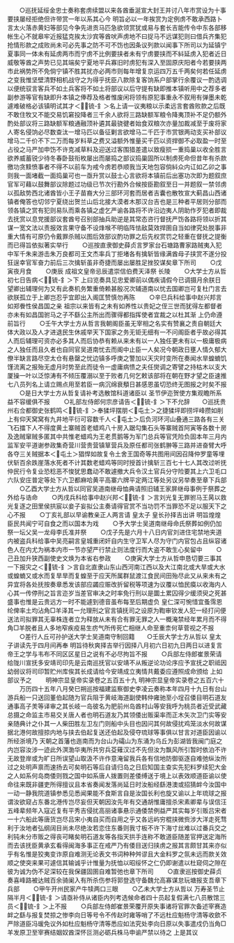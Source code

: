 <!-- { "loadSidebar": true } -->
　　○巡抚延绥金忠士奏称套虏续盟以来各酋垂涎宣大封王并讨八年市赏设为十事要挟屡经拒绝但许带赏一年以系其心今  明旨必以一年挨赏为定例虏不敢承西路卜言太火落赤黄妇等部见今争先进贡马匹急欲领赏犹或易与套长吉能传令中东各部移帐生心不就皋牢近报猛克挨太沙宾等酋吠声虏地不曰捉马不远谋犯则曰借兵齐集犯抢情形款之成败尚未可必先事之防不可不饬也因条议列款以闻事下所司以为延镇宁夏事同一体未有延虏两市而宁虏不比例要挟者未有宁虏要挟而不紏延虏入犯者近日威敬等酋之声势已见其端矣宁夏地平兵寡旧时虏犯有深入至固原庆阳者今若要挟两市此祸势所不免倘宁镇不胜其扰亦必两市则每年增复京运四万五千两矣何若任延虏之变我惟坚壁清野相机战守之为得乎抚臣八款除复客饷系户部掌行余覆议一酌选调以便统驭言客兵不如土兵客将不如土将部议以后守提有缺即推本镇听用中之荐多者副参游等官有缺即升本镇之俸荐及格者惟废闲将领有原犯事重永不叙用有弹墨未乾遽难破格必该镇明试其才＜锍-釒＞名上请一议夷粮以示柔远言套酋败款之后既不敢住牧又不能交易饥窘投降者三千余人欲将三路缺额军粮令降夷顶补不足仍额外酌处部议将三路缺额军粮通融顶补遴其最骁徤者始食双粮次亦量加裁减至于废将家人寄名侵饷必尽数查汰一增马匹以备征剿言欲增马二千匹于市赏银两动支买补部议增马二千价不下二万而每岁料草之费又溢额外惟量买千匹以资捍御不必取盈一时至占役之马严加申饬不许克减草料及迎送过客围猎差遣以致瘦损一重捣巢以收全胜言欲养威蓄锐少待冬春卧鼓衔枚屡出而屡捣之部议捣巢固所以制虏死命但昔年有杀款徼功贪黩愤事者不得不以前车为戒今虏若恭顺我当天地包容倘紏众内讧如乙卯之事则我一面堵截一面捣巢可也一亟升赏以鼓士心言欲将本镇前后出塞功次即为题叙庶官军可藉以鼓舞部议除题过功级已节次行勘外合候按臣勘叙至日一并题叙一禁邻虏以孤敌势西北诸酋皆小王子苗裔大分三部环河套而居者吉囊也散牧宣大蓟昌山西诸镇者俺答也切邻宁夏绕出贺兰山后北接大漠者木那汉台吉也是三种者平居则分部而领各镇之赏有犯则易队而乘各镇之虚乞严谕各路将不许沿边夷人阴助作歹犯者即裁去抚赏以息党援部议套酋号召别部抽兵助逆是其常态咨行督抚严饬各路将领以折其谋一宽文法以责报效言果守备不设烽堠不明临阵怯敌莫效捍圉自当如律究处脱事非重大情有可原仍令戴罪杀贼以图后效部议酌功罪之后先权赏罚之轻重在督抚之提衡而已得旨依拟著实举行
　　○巡按直隶御史薛贞言罗家台石塘路曹家路贼夷入犯中军千朱来游击朱万良都司王文杰率兵丁拒堵各有擒斩皆缘满酋母子挟赏不遂分投狂逞幸官军奋力前后三次擒斩虽非奇捷而屡出屡胜足挫狡谋矣章下所司
　　○戊寅夜月食
　　○庚辰  成祖文皇帝忌辰遣崇信伯费天泽祭  长陵
　　○大学士方从哲初七日告病＜锍-釒＞下  上曰览奏具见忠爱卿前以偶疾请假今已调摄月余朕日望卿出辅理何为又有此奏机务繁重倚赖甚殷况次辅道南以忧去国卿岂可复杜门言去欲朕孤立于上卿岂忍乎宜即出入阁匡赞慎勿再陈
　　○辛巳兵科给事中赵兴邦言如郑餋性侯昌国之亲  祖宗以来皆有之未有如养性以贵妃之侄三世而犹得左都督者亦未有如昌国驸马之子不繇公主所出而骤得都指挥使者宜裁之以杜其渐  上仍命遵前旨行
　　○壬午大学士方从哲言我朝阁臣虽无宰相之名实有赞襄之责自朝廷大体大政以及人才进退民生休戚举天下国家之务无钜无细有一不问阁臣者乎故必得其人而后辅理可资亦必多其人而后协恭有赖从来未有以一人独任更未有以一极庸极病之人独任而且久者也自同官吴道南忧去而阁中止臣一人矣况今朝政日壅人情久郁大僚半缺言路尽空太仓有悬罄之忧边镇多呼庚之警加以天灾时变所在奏闻水旱蝗蝻饥馑流离之报殆无虚月时势至此而徒令一虚庸病愦之夫任爕调之寄譬之持枯木以支大厦操一叶以泛惊涛有不倾压覆溺以至于败者几何乞敕该部将在朝在野才望之臣速推七八员列名上请立赐点用至若臣一病沉绵衰頺日甚感恩虽切恐终无图报之时矣不报
　　○是日大学士方从哲复请补考选散馆科道诸臣以  圣节伊迩贺使方集观瞻所系益不容缓俱不报
　　○礼部左侍郎何宗彦请告＜锍-釒＞下不允辞　　○巡抚贵州右佥都御史张鹤鸣＜锍-釒＞奉猱坪摆朋＜屯土＞之捷猱坪即捞坪峰攒如削上有仰天窝窝有九井地平衍可容数千人＜屯土＞后负河环河山叠通三路各有三关飞石擂下人不得度黄土寨贼首老蜡鸡八十房入踞勾集石头等寨贼首阿寅等各数十房及逸贼窜贼多匿其中共惟老蜡鸡为王老贯鹅等为军门总兵等官凭险负固本年三月内监军安平道谢参政集奇营川营贵营镇筸营兵及原任都司张鹤翀等三路并进奋臂大呼各夺三关贼据本＜屯土＞猖悍如故复令土舍王国奇等共图用间因召降仲罗童等埋伏斩百余跌崖落水死者不计其数老蜡鸡等同时授首计擒斩三百七十七人其改过听抚仲民行令复业恐稔恶不悛犹思蠢动不敢遽撤大兵令汉土官兵分守险要其上六卫毛口六队安庄普定等处下六卫都麻哈黄平高寨六牌平定两江等处另议另举奏至章下兵部
　　○乙酉大学士方从哲以同官吴道南继母恤典请照旧辅王家屏继母事例于祭葬之外给与诰命
　　○丙戌兵科给事中赵兴邦＜锍-釒＞言刘光复无罪驸马王昺以救光复逐之田里侯拱宸以妾子妄拟公主奏请得官赏不当功罚不当罪恐不足以服天下之心不报
　　○丁亥礼部以早谕教亲正人两言请  皇太子  皇长孙择吉出讲  明旨煌煌臣民共闻宁可自食之而以国本为戏
　　○予大学士吴道南继母命氏祭葬如例仍加祭一坛父吴一龙母李氏准并祭
　　○戊子先是六月十八日内官刘进住宅禁地夹道内被盗兵科给事中吴亮嗣言皇城重闭奸自内生守卫军人尽为守门内官包占且纵容诸色人在内尤为祸本内市一节亦望严行禁止则法度行而大盗不敢生心矣留中
　　○己丑加升狭西副使史文焕为本省右参政
　　○庚寅大学士方从哲申恳切要三事其一下报灾之＜锍-釒＞言自北直隶山东山西河南江西以及大江南北或大旱或大水或蝗蝻又或水而复旱旱而复蝗至于应天所属群鼠渡江食民间田殆尽此又从来未有之异宜将各处抚按奏章悉发该部应蠲应赈改折留税等项速为议覆以恤民瘼以收海内人心其一传停刑之旨言迩岁当差官审决之时率免行刑以是圜土累囚得少缓须臾之死甚盛事也惟是云贵远方一时不能遽到德音虽布每至后期虚负  皇仁深可惋惜宜蚤霈恩纶俾率土均沾角□羊泽其一允理刑之官言镇抚司之设原为鞫审钦发人犯一经打问便送法司拟罪其无辜株连者立为释放从未有合有罪无罪之人一概淹禁经年累月而不得角□羊脱者且人多地窄疾疫易生疠气所传死亡相继人命至重柰何草菅视之不报
　　○差行人丘可孙护送大学士吴道南守制回籍　　○壬辰大学士方从哲以  皇太子讲读先于四月间再奉  明旨待秋爽择吉举行因择八月初六日初九日两日以进复言帝王之学与韦布不同区区星日之说有不必尽拘旨不报
　　○兵部左侍郎崔景荣请给陇川宣抚多安靖司印先是云南巡抚官以安靖不从叛逆论功论序应予宣抚之职祗因幼弱议将司印暂贮州库俟其长成请给今安靖成立夷情共戴委应遵照成命颁给  上如部议予之
　　明神宗显皇帝实录卷之五百五十九
明神宗显皇帝实录卷之五百六十
　　万历四十五年八月癸巳朔巡按福建监察御史李凌云奏称本年四月十九日有台山游兵船一只送回董伯起随为官兵阻于黄岐海道副使韩仲雍驰至小埕召倭目明石道友通事高子羙等译审之其长岐一岛彼名为肥前州岛酋村山等安我呼为桃员者近受武藏总摄之命监主市易交关唐人者也明石道友乃其领倭出贩渠率而正木矢次卫门实等安亲随典计之仆其一人柴田胜左卫左门则船中头目也因问其何故侵扰鸡笼淡水何故谋据北港何故擅掠内地与挟去伯起复送还伯起及侵夺琉球等事俱以甘言对道臣因谕以所经浙境乃  天朝之首藩也迤南而为台山为礵山为东涌为乌丘为彭湖皆我闽门庭之内岂容汝涉一迹此外溟渤华夷所共穷兵芟薙汉过不先但汝为飘风所引暂时依泊不许无故登岸或为旷日所误望山取汲不许作意淹留我兵各有信地防御驱逐自难弛纵汝所过之处明声禀而速扬去可矣明石等后自请归岛之日启知国主查实先犯料罗续犯大金之人如系何岛商倭则戮之国中如系唐人拨置则差倭缚送于境上以表效顺道臣谕以使命往来既非疆吏所得擅议且本省奏闻发落尚延日时汝船经繇港澳或招猜衅今汝国中一动一静我院道镇参悉见悉闻果能不食斯言自是汝国长利也旋又谕以上年琉球之报谓汝欲窥占东番北港传岂尽妄但天朝因汝先年有交通胡惟庸擅杀宋素卿辈与误信汪五峰辈频年入寇近复有平秀吉侵扰高丽诸事悬示通倭禁例益严其实每岁引贩吕宋者一十六船此等唐货岂尽吕宋小夷自买而自用之乎又各远屿穷棍挟微赀涉大洋走死骛利于汝地者弘纲阔目尚未尽绝汝若恋住东番则我寸板不许下海寸丝难以过番兵交之利钝未分市贩之得丧可睹矣明石道友等各指天拱手连称不敢道臣随差官押送定海所而去该抚臣黄承玄看得闽海多事正在戒严乃有倭目送归挟虏之报其言颇甘其来亦似乎有名惟是狡夷变诈原自难测无论表文书词种种舛谬且大金料罗之氛未远而款关效顺之使突来果可遽信其输诚乎计惟量为抚恤以昭绥怀之仁仍即谢遣以杜窥伺之隙在彼为诚为伪不足深较在我保疆固圉自难暂弛也章下所司
　　○直隶巡按御史薛贞奏喜峰路被达贼百余骑阑入有所杀伤参将郭登选守备魏允高寡谋怠玩塘报支吾章下兵部
　　○甲午开州民家产牛犊两口三眼
　　○乙未大学士方从哲以  万寿圣节止隔半月＜锍-釒＞请亟补侍从诸臣内列考选候命者四十员起复假满七八员散馆三员＜锍-釒＞上不报
　　○兵部左侍郎崔景荣覆开原失事诸将官罪次备述宰赛造衅之繇与报复焚掠之惨李向日等号令不传赵时雍等哨了不远杜应魁杨守清等收歛不严除道臣冯瑗免议外如杜应魁杨守清等悉应如法究处李向日原以失事遣戍仍当角□羊发原卫至宰赛结姻奴酋深怀叵测必砺兵株马申谕严禁以待之  上是其议
